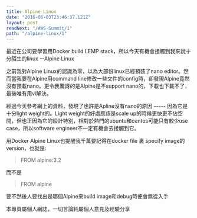 ```yaml
---
title: Alpine Linux
date: "2016-06-03T23:46:37.121Z"
layout: post
readNext: "/AWS-Summit/1"
path: "/alpine-linux/1"
---
```


最近在公司要學習用Docker build LEMP stack，所以今天有機會接觸到我來說十分陌生的linux --Alpine Linux

之前我對Alpine Linux的認識為零，以為大部份linux已經預裝了nano editor。然而當我要在Alpine用command line修改一些文件的config時，卻發現Alpine竟然沒有預載nano。更令我驚訝的是Alpine是不support nano的，下載也下載不了，最後唯有用vi解決。

經過今天參考網上的資料，發現了也許是Apline沒有nano的原因 ----- 因為它是十分light weight的。Light weight的好處應該是scale up的時候更快更不佔空間，但也正因為它的設計特別，相對於熱門的ubuntu和centos可能只有較少use case，所以software engineer不一定有機會去接觸到它。

用Docker Alpine Linux也提醒我千萬要記得在docker file 裏 specify image的version，也就是:

>FROM alpine:3.2

而不是
>FROM alpine

要不然後人要找出是哪個Alpine來build image和debug時便會無從入手

本專頁屬個人網誌，一切言論純屬個人意見及經驗分享

